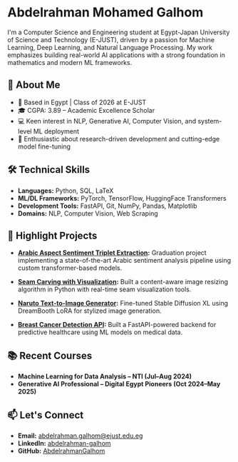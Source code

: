 # Abdelrahman Mohamed Galhom

I'm a Computer Science and Engineering student at Egypt-Japan University of Science and Technology (E-JUST), driven by a passion for Machine Learning, Deep Learning, and Natural Language Processing. My work emphasizes building real-world AI applications with a strong foundation in mathematics and modern ML frameworks.

## 🎯 About Me

- 📍 Based in Egypt | Class of 2026 at E-JUST
- 🎓 CGPA: 3.89 – Academic Excellence Scholar
- 💻 Keen interest in NLP, Generative AI, Computer Vision, and system-level ML deployment
- 🔬 Enthusiastic about research-driven development and cutting-edge model fine-tuning

## 🛠️ Technical Skills

- **Languages:** Python, SQL, LaTeX
- **ML/DL Frameworks:** PyTorch, TensorFlow, HuggingFace Transformers
- **Development Tools:** FastAPI, Git, NumPy, Pandas, Matplotlib
- **Domains:** NLP, Computer Vision, Web Scraping

## 📌 Highlight Projects

- **[Arabic Aspect Sentiment Triplet Extraction](https://github.com/mennanoseer/AASTE-Arabic-Aspect-Sentiment-Triplet-Extraction):** 
  Graduation project implementing a state-of-the-art Arabic sentiment analysis pipeline using custom transformer-based models.
  
- **[Seam Carving with Visualization](https://github.com/AbdelrahmanGalhom/Seam-Carving-With-Visualization):** 
  Built a content-aware image resizing algorithm in Python with real-time seam visualization tools.
  
- **[Naruto Text-to-Image Generator](https://github.com/asmaa-2ahmed/Image-Generator-DEPI):** 
  Fine-tuned Stable Diffusion XL using DreamBooth LoRA for stylized image generation.

- **[Breast Cancer Detection API](https://github.com/AbdelrahmanGalhom/Breast-Cancer-Project):**
  Built a FastAPI-powered backend for predictive healthcare using ML models on medical data.

## 📚 Recent Courses

- **Machine Learning for Data Analysis – NTI (Jul–Aug 2024)**
- **Generative AI Professional – Digital Egypt Pioneers (Oct 2024–May 2025)**

## 📫 Let's Connect

- **Email:** abdelrahman.galhom@ejust.edu.eg  
- **LinkedIn:** [abdelrahman-galhom](https://www.linkedin.com/in/abdelrahman-galhom)  
- **GitHub:** [AbdelrahmanGalhom](https://github.com/AbdelrahmanGalhom)
